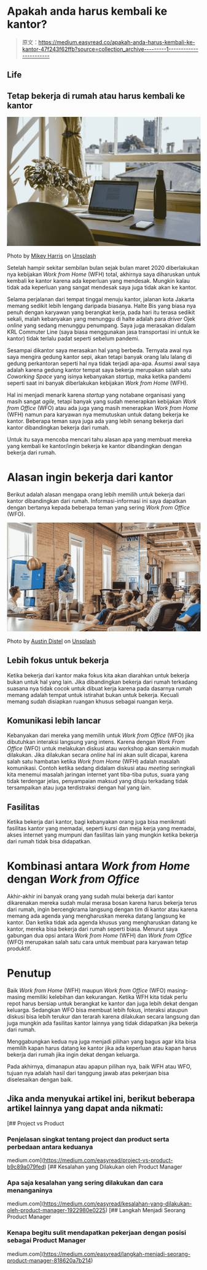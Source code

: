 # Apakah anda harus kembali ke kantor?

> 原文：<https://medium.easyread.co/apakah-anda-harus-kembali-ke-kantor-47f243f62ffb?source=collection_archive---------1----------------------->

## Life

## Tetap bekerja di rumah atau harus kembali ke kantor

![](img/1fa0b18cc27722279c094cbe38447a12.png)

Photo by [Mikey Harris](https://unsplash.com/@mikeyharris?utm_source=medium&utm_medium=referral) on [Unsplash](https://unsplash.com?utm_source=medium&utm_medium=referral)

Setelah hampir sekitar sembilan bulan sejak bulan maret 2020 diberlakukan nya kebijakan *Work from Home* (WFH) total, akhirnya saya diharuskan untuk kembali ke kantor karena ada keperluan yang mendesak. Mungkin kalau tidak ada keperluan yang sangat mendesak saya juga tidak akan ke kantor.

Selama perjalanan dari tempat tinggal menuju kantor, jalanan kota Jakarta memang sedikit lebih lengang daripada biasanya. Halte Bis yang biasa nya penuh dengan karyawan yang berangkat kerja, pada hari itu terasa sedikit sekali, malah kebanyakan yang menunggu di halte adalah para *driver* Ojek *online* yang sedang menunggu penumpang. Saya juga merasakan didalam KRL Commuter Line (saya biasa menggunakan jasa transportasi ini untuk ke kantor) tidak terlalu padat seperti sebelum pandemi.

Sesampai dikantor saya merasakan hal yang berbeda. Ternyata awal nya saya mengira gedung kantor sepi, akan tetapi banyak orang lalu lalang di gedung perkantoran seperti hal nya tidak terjadi apa-apa. Asumsi awal saya adalah karena gedung kantor tempat saya bekerja merupakan salah satu *Coworking Space* yang isinya kebanyakan *startup,* maka ketika pandemi seperti saat ini banyak diberlakukan kebijakan *Work from Home* (WFH).

Hal ini menjadi menarik karena *startup* yang notabane organisasi yang masih sangat *agile,* tetapi banyak yang sudah menerapkan kebijakan *Work from Office* (WFO) atau ada juga yang masih menerapkan *Work from Home* (WFH) namun para karyawan nya memutuskan untuk datang bekerja ke kantor. Beberapa teman saya juga ada yang lebih senang bekerja dari kantor dibandingkan bekerja dari rumah.

Untuk itu saya mencoba mencari tahu alasan apa yang membuat mereka yang kembali ke kantor/ingin bekerja ke kantor dibandingkan dengan bekerja dari rumah.

# Alasan ingin bekerja dari kantor

Berikut adalah alasan mengapa orang lebih memilih untuk bekerja dari kantor dibandingkan dari rumah. Informasi-informasi ini saya dapatkan dengan bertanya kepada beberapa teman yang sering *Work from Office* (WFO).

![](img/d4a5174eee932d2379dfdc51487b1029.png)

Photo by [Austin Distel](https://unsplash.com/@austindistel?utm_source=medium&utm_medium=referral) on [Unsplash](https://unsplash.com?utm_source=medium&utm_medium=referral)

## Lebih fokus untuk bekerja

Ketika bekerja dari kantor maka fokus kita akan diarahkan untuk bekerja bukan untuk hal yang lain. Jika dibandingkan bekerja dari rumah terkadang suasana nya tidak cocok untuk dibuat kerja karena pada dasarnya rumah memang adalah tempat untuk istirahat bukan untuk bekerja. Kecuali memang sudah disiapkan ruangan khusus sebagai ruangan kerja.

## Komunikasi lebih lancar

Kebanyakan dari mereka yang memilih untuk *Work from Office* (WFO) jika dibutuhkan interaksi langsung yang intens. Karena dengan *Work From Office* (WFO) untuk melakukan diskusi atau workshop akan semakin mudah dilakukan. Jika dilakukan secara *online* hal ini akan sulit dicapai, karena salah satu hambatan ketika *Work from Home* (WFH) adalah masalah komunikasi. Contoh ketika sedang didalam diskusi atau *meeting* seringkali kita menemui masalah jaringan internet yant tiba-tiba putus, suara yang tidak terdengar jelas, penyampaian maksud yang dituju terkadang tidak tersampaikan atau juga terdistraksi dengan hal yang lain.

## Fasilitas

Ketika bekerja dari kantor, bagi kebanyakan orang juga bisa menikmati fasilitas kantor yang memadai, seperti kursi dan meja kerja yang memadai, akses internet yang mumpuni dan fasilitas lain yang mungkin ketika bekerja dari rumah tidak bisa didapatkan.

# Kombinasi antara *Work from Home* dengan *Work from Office*

Akhir-akhir ini banyak orang yang sudah mulai bekerja dari kantor dikarenakan mereka sudah mulai merasa bosan karena harus bekerja terus dari rumah, ingin bercengkrama langsung dengan tim di kantor atau karena memang ada agenda yang mengharuskan mereka datang langsung ke kantor. Dan ketika tidak ada agenda khusus yang mengharuskan datang ke kantor, mereka bisa bekerja dari rumah seperti biasa. Menurut saya gabungan dua opsi antara *Work from Home* (WFH) dan *Work from Office* (WFO) merupakan salah satu cara untuk membuat para karyawan tetap produktif.

# Penutup

Baik *Work from Home* (WFH) maupun *Work from Office* (WFO) masing-masing memiliki kelebihan dan kekurangan. Ketika WFH kita tidak perlu repot harus bersiap untuk berangkat ke kantor dan juga lebih dekat dengan keluarga. Sedangkan WFO bisa membuat lebih fokus, interaksi ataupun diskusi bisa lebih terukur dan terarah karena dilakukan secara langsung dan juga mungkin ada fasilitas kantor lainnya yang tidak didapatkan jika bekerja dari rumah.

Menggabungkan kedua nya juga menjadi pilihan yang bagus agar kita bisa memilih kapan harus datang ke kantor jika ada keperluan atau kapan harus bekerja dari rumah jika ingin dekat dengan keluarga.

Pada akhirnya, dimanapun atau apapun pilihan nya, baik WFH atau WFO, tujuan nya adalah hasil dari tanggung jawab atas pekerjaan bisa diselesaikan dengan baik.

## Jika anda menyukai artikel ini, berikut beberapa artikel lainnya yang dapat anda nikmati:

[](https://medium.com/easyread/project-vs-product-b9c89a079fed) [## Project vs Product

### Penjelasan singkat tentang project dan product serta perbedaan antara keduanya

medium.com](https://medium.com/easyread/project-vs-product-b9c89a079fed) [](https://medium.com/easyread/kesalahan-yang-dilakukan-oleh-product-manager-1922980e0225) [## Kesalahan yang Dilakukan oleh Product Manager

### Apa saja kesalahan yang sering dilakukan dan cara menanganinya

medium.com](https://medium.com/easyread/kesalahan-yang-dilakukan-oleh-product-manager-1922980e0225) [](https://medium.com/easyread/langkah-menjadi-seorang-product-manager-818620a7b214) [## Langkah Menjadi Seorang Product Manager

### Kenapa begitu sulit mendapatkan pekerjaan dengan posisi sebagai Product Manager

medium.com](https://medium.com/easyread/langkah-menjadi-seorang-product-manager-818620a7b214)